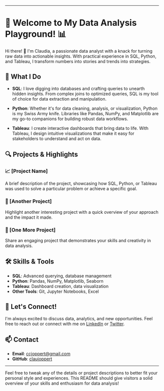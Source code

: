 
---

# 🎉 Welcome to My Data Analysis Playground! 📊

Hi there! 👋 I'm Claudia, a passionate data analyst with a knack for turning raw data into actionable insights. With practical experience in SQL, Python, and Tableau, I transform numbers into stories and trends into strategies.

## 🚀 What I Do

- **SQL**: I love digging into databases and crafting queries to unearth hidden insights. From complex joins to optimized queries, SQL is my tool of choice for data extraction and manipulation.
  
- **Python**: Whether it's for data cleaning, analysis, or visualization, Python is my Swiss Army knife. Libraries like Pandas, NumPy, and Matplotlib are my go-to companions for building robust data workflows.

- **Tableau**: I create interactive dashboards that bring data to life. With Tableau, I design intuitive visualizations that make it easy for stakeholders to understand and act on data.

## 🔍 Projects & Highlights

### 📈 [Project Name]
A brief description of the project, showcasing how SQL, Python, or Tableau was used to solve a particular problem or achieve a specific goal.

### 🧩 [Another Project]
Highlight another interesting project with a quick overview of your approach and the impact it made.

### 🌟 [One More Project]
Share an engaging project that demonstrates your skills and creativity in data analysis.

## 🛠️ Skills & Tools

- **SQL**: Advanced querying, database management
- **Python**: Pandas, NumPy, Matplotlib, Seaborn
- **Tableau**: Dashboard creation, data visualization
- **Other Tools**: Git, Jupyter Notebooks, Excel

## 🌟 Let's Connect!

I'm always excited to discuss data, analytics, and new opportunities. Feel free to reach out or connect with me on [LinkedIn](claudia-joppert) or [Twitter](@claujoppert).

## 📫 Contact

- **Email**: [ccjoppert@gmail.com](mailto:ccjoppert@gmail.com)
- **GitHub**: [claujoppert](https://github.com/claujoppert)

---

Feel free to tweak any of the details or project descriptions to better fit your personal style and experiences. This README should give visitors a solid overview of your skills and enthusiasm for data analysis!
